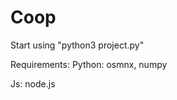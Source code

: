 # Coop

Start using "python3 project.py"

Requirements:
  Python:
    osmnx,
    numpy
  
  Js:
    node.js
